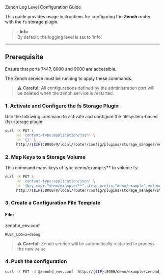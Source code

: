  Zenoh Log Level Configuration Guide

This guide provides usage instructions for configuring the **Zenoh** router with the `fs` storage plugin.

> ℹ️  **Info**  
> By default, the logging level is set to ‘info’. 

---
## Prerequisite

Ensure that ports 7447, 8000 and 9000 are accessible.

The Zenoh service must be running to apply these commands.

> ⚠️ **Careful:** All configurations defined by the administration port will be deleted when the zenoh service is restarted.

### 1.  Activate and Configure the fs Storage Plugin
Use the following command to activate and configure the filesystem-based (fs) storage plugin:
```bash
curl -X PUT \
     -H 'content-type:application/json' \
     -d '{}' \
     http://{$IP}:8000/@/local/router/config/plugins/storage_manager/volumes/fs
```

### 2. Map Keys to a Storage Volume
This command maps keys of type demo/example/** to volume fs:
```bash
curl -X PUT \
     -H 'content-type:application/json' \
     -d '{key_expr:"demo/example/**",strip_prefix:"demo/example",volume: {id: "fs",dir:""}}' \
     http://{$IP}:8000/@/local/router/config/plugins/storage_manager/storages/demo
```

### 3. Create a Configuration File Template

#### File:
zenohd_env.conf

```
RUST_LOG=z=debug
```

> ⚠️ **Careful:**  Zenoh service will be automatically restarted to process the new value

### 4. Push the configuration

```bash
curl -X PUT -d @zenohd_env.conf  http://{$IP}:8000/demo/example/zenohd_env.conf
``` 
